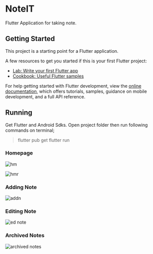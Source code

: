 # NoteIT

Flutter Application for taking note.

## Getting Started

This project is a starting point for a Flutter application.

A few resources to get you started if this is your first Flutter project:

- [Lab: Write your first Flutter app](https://docs.flutter.dev/get-started/codelab)
- [Cookbook: Useful Flutter samples](https://docs.flutter.dev/cookbook)

For help getting started with Flutter development, view the
[online documentation](https://docs.flutter.dev/), which offers tutorials,
samples, guidance on mobile development, and a full API reference.

## Running
Get Flutter and Android Sdks. Open project folder then run following commands on terminal;

> flutter pub get
> flutter run

### Homepage 

![hm](https://github.com/alinahmettekin/NoteIt/assets/74686688/2f655c09-cfd2-42dc-ae10-a2bfb8964a4c)

![hmr](https://github.com/alinahmettekin/NoteIt/assets/74686688/6aa8a3d4-f3e2-4208-8e74-460102b74c75)

### Adding Note

![addn](https://github.com/alinahmettekin/NoteIt/assets/74686688/86e5bff0-a147-4339-baef-d8be6c5cbc7c)

### Editing Note

![ed note](https://github.com/alinahmettekin/NoteIt/assets/74686688/4f625d50-108d-46d7-b583-e71f7fd0ff69)

### Archived Notes

![archived notes](https://github.com/alinahmettekin/NoteIt/assets/74686688/0835f84e-8797-4339-87d0-ca0b10c98c30)
